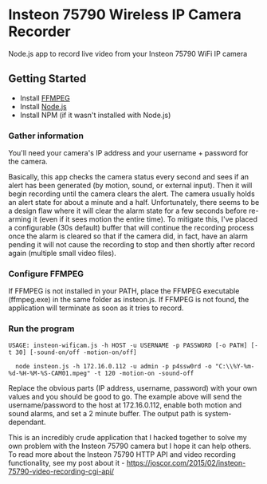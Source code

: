 # Insteon 75790 Wireless IP Camera Recorder
Node.js app to record live video from your Insteon 75790 WiFi IP camera

## Getting Started
* Install <a href="https://www.ffmpeg.org/download.html">FFMPEG</a>
* Install <a href="http://nodejs.org/">Node.js</a>
* Install NPM (if it wasn't installed with Node.js)

### Gather information
You'll need your camera's IP address and your username + password for the camera. 

Basically, this app checks the camera status every second and sees if an alert has been generated (by motion, sound, or external input). Then it will begin recording until the camera clears the alert. The camera usually holds an alert state for about a minute and a half. Unfortunately, there seems to be a design flaw where it will clear the alarm state for a few seconds before re-arming it (even if it sees motion the entire time). To mitigate this, I've placed a configurable (30s default) buffer that will continue the recording process once the alarm is cleared so that if the camera did, in fact, have an alarm pending it will not cause the recording to stop and then shortly after record again (multiple small video files).  

### Configure FFMPEG
If FFMPEG is not installed in your PATH, place the FFMPEG executable (ffmpeg.exe) in the same folder as insteon.js. If FFMPEG is not found, the application will terminate as soon as it tries to record. 

### Run the program
 ```USAGE: insteon-wificam.js -h HOST -u USERNAME -p PASSWORD [-o PATH] [-t 30] [-sound-on/off -motion-on/off]```
 
 ```  node insteon.js -h 172.16.0.112 -u admin -p p4ssw0rd -o "C:\\%Y-%m-%d-%H-%M-%S-CAM01.mpeg" -t 120 -motion-on -sound-off```
 
 Replace the obvious parts (IP address, username, password) with your own values and you should be good to go. The example above will send the username/password to the host at 172.16.0.112, enable both motion and sound alarms, and set a 2 minute buffer. The output path is system-dependant.
 
 This is an incredibly crude application that I hacked together to solve my own problem with the Insteon 75790 camera but I hope it can help others. To read more about the Insteon 75790 HTTP API and video recording functionality, see my post about it - https://joscor.com/2015/02/insteon-75790-video-recording-cgi-api/
